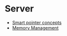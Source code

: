 # Server

- [Smart pointer concepts](https://github.com/codernineteen/CppServer/tree/smart-pointer)
- [Memory Management](https://github.com/codernineteen/CppServer/tree/memory-management)
